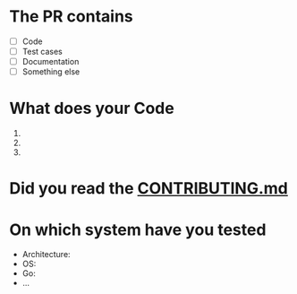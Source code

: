 # The PR contains
* [ ] Code
* [ ] Test cases
* [ ] Documentation
* [ ] Something else

# What does your Code
1.
2.
3.

# Did you read the [CONTRIBUTING.md](https://github.com/SimonWaldherr/golibs/blob/master/CONTRIBUTING.md)


# On which system have you tested
* Architecture: 
* OS: 
* Go: 
* ... 
